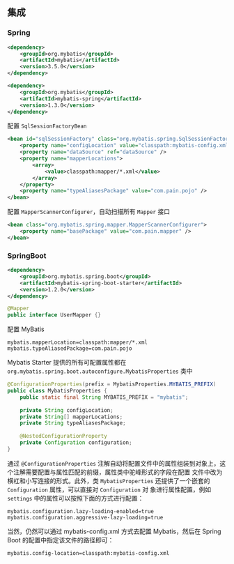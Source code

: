 ## 集成
### Spring
```xml
<dependency>
    <groupId>org.mybatis</groupId>
    <artifactId>mybatis</artifactId>
    <version>3.5.0</version>
</dependency>
```
```xml
<dependency>
    <groupId>org.mybatis</groupId>
    <artifactId>mybatis-spring</artifactId>
    <version>1.3.0</version>
</dependency>
```
配置 `SqlSessionFactoryBean`
```xml
<bean id="sqlSessionFactory" class="org.mybatis.spring.SqlSessionFactoryBean">
    <property name="configLocation" value="classpath:mybatis-config.xml" />
    <property name="dataSource" ref="dataSource" />
    <property name="mapperLocations">
        <array>
            <value>classpath:mapper/*.xml</value>
        </array>
    </property>
    <property name="typeAliasesPackage" value="com.pain.pojo" />
</bean>
```
配置 `MapperScannerConfigurer`，自动扫描所有 `Mapper` 接口
```xml
<bean class="org.mybatis.spring.mapper.MapperScannerConfigurer">
    <property name="basePackage" value="com.pain.mapper" />
</bean>
```

### SpringBoot
```xml
<dependency>
    <groupId>org.mybatis.spring.boot</groupId>
    <artifactId>mybatis-spring-boot-starter</artifactId>
    <version>1.2.0</version>
</dependency>
```
```java
@Mapper
public interface UserMapper {}
```
配置 MyBatis
```
mybatis.mapperLocation=classpath:mapper/*.xml
mybatis.typeAliasedPackage=com.pain.pojo
```
Mybatis Starter 提供的所有可配置属性都在 `org.mybatis.spring.boot.autoconfigure.MybatisProperties` 类中
```java
@ConfigurationProperties(prefix = MybatisProperties.MYBATIS_PREFIX)
public class MybatisProperties {
    public static final String MYBATIS_PREFIX = "mybatis";
    
    private String configLocation;
    private String[] mapperLocations;
    private String typeAliasesPackage;
    
    @NestedConfigurationProperty
    private Configuration configuration;
}
```
通过 `@ConfigurationProperties` 注解自动将配置文件中的属性组装到对象上，这个注解需要配置与属性匹配的前缀，属性类中驼峰形式的字段在配置
文件中改为横杠和小写连接的形式。此外，类 `MybatisProperties` 还提供了一个嵌套的 `Configuration` 属性，可以直接对 `Configuration` 对
象进行属性配置，例如 `settings` 中的属性可以按照下面的方式进行配置：
```
mybatis.configuration.lazy-loading-enabled=true
mybatis.configuration.aggressive-lazy-loading=true
```
当然，仍然可以通过 mybatis-config.xml 方式去配置 Mybatis，然后在 Spring Boot 的配置中指定该文件的路径即可：
```
mybatis.config-location=classpath:mybatis-config.xml
```